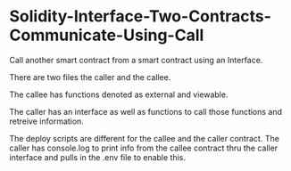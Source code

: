 # Solidity-Interface-Two-Contracts-Communicate-Using-Call

Call another smart contract from a smart contract using an Interface.

There are two files the caller and the callee.

The callee has functions denoted as external and viewable.

The caller has an interface as well as functions to call those functions
and retreive information.

The deploy scripts are different for the callee and the caller contract.  The caller has console.log to print info 
from the callee contract thru the caller interface and pulls in the .env file to enable this. 
